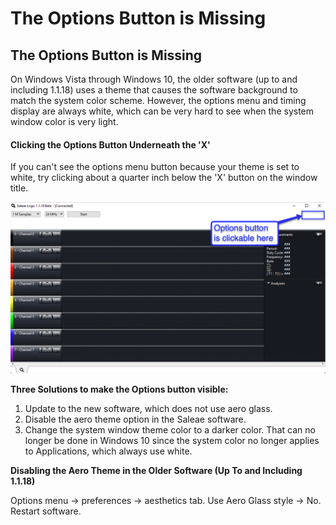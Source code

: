 # The Options Button is Missing

## The Options Button is Missing

On Windows Vista through Windows 10, the older software \(up to and including 1.1.18\) uses a theme that causes the software background to match the system color scheme. However, the options menu and timing display are always white, which can be very hard to see when the system window color is very light.

#### **Clicking the Options Button Underneath the 'X'**

If you can't see the options menu button because your theme is set to white, try clicking about a quarter inch below the 'X' button on the window title.

![](../../.gitbook/assets/2019-08-27_1742.png)

**Three Solutions to make the Options button visible:**

1. Update to the new software, which does not use aero glass.
2. Disable the aero theme option in the Saleae software.
3. Change the system window theme color to a darker color. That can no longer be done in Windows 10 since the system color no longer applies to Applications, which always use white.

**Disabling the Aero Theme in the Older Software \(Up To and Including 1.1.18\)**

Options menu -&gt; preferences -&gt; aesthetics tab. Use Aero Glass style -&gt; No. Restart software.



